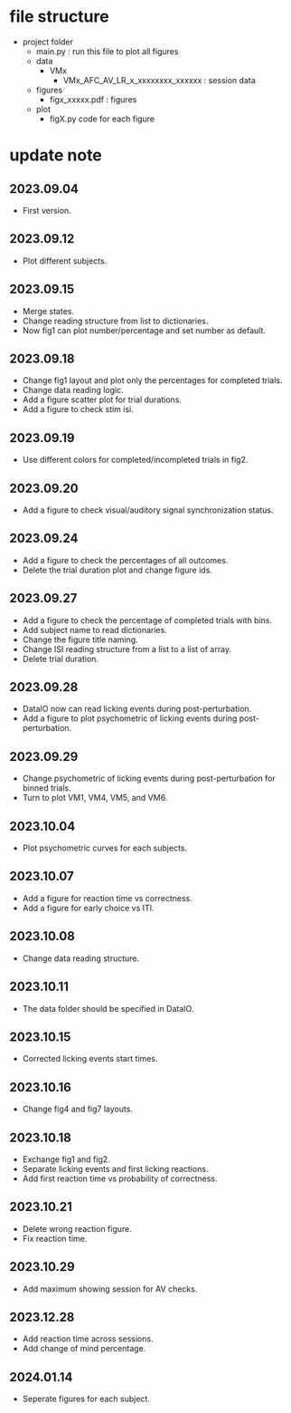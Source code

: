 # file structure

- project folder
	- main.py : run this file to plot all figures
	- data
		- VMx
			- VMx_AFC_AV_LR_x_xxxxxxxx_xxxxxx : session data
	- figures
		- figx_xxxxx.pdf : figures
	- plot
		- figX.py code for each figure

# update note

## 2023.09.04
- First version.

## 2023.09.12
- Plot different subjects.

## 2023.09.15
- Merge states.
- Change reading structure from list to dictionaries.
- Now fig1 can plot number/percentage and set number as default.

## 2023.09.18
- Change fig1 layout and plot only the percentages for completed trials.
- Change data reading logic.
- Add a figure scatter plot for trial durations.
- Add a figure to check stim isi.

## 2023.09.19
- Use different colors for completed/incompleted trials in fig2.

## 2023.09.20
- Add a figure to check visual/auditory signal synchronization status.

## 2023.09.24
- Add a figure to check the percentages of all outcomes.
- Delete the trial duration plot and change figure ids.

## 2023.09.27
- Add a figure to check the percentage of completed trials with bins.
- Add subject name to read dictionaries.
- Change the figure title naming.
- Change ISI reading structure from a list to a list of array.
- Delete trial duration.

## 2023.09.28
- DataIO now can read licking events during post-perturbation.
- Add a figure to plot psychometric of licking events during post-perturbation.

## 2023.09.29
- Change psychometric of licking events during post-perturbation for binned trials.
- Turn to plot VM1, VM4, VM5, and VM6.

## 2023.10.04
- Plot psychometric curves for each subjects.

## 2023.10.07
- Add a figure for reaction time vs correctness.
- Add a figure for early choice vs ITI.

## 2023.10.08
- Change data reading structure.

## 2023.10.11
- The data folder should be specified in DataIO.

## 2023.10.15
- Corrected licking events start times.

## 2023.10.16
- Change fig4 and fig7 layouts.

## 2023.10.18
- Exchange fig1 and fig2.
- Separate licking events and first licking reactions.
- Add first reaction time vs probability of correctness.

## 2023.10.21
- Delete wrong reaction figure.
- Fix reaction time.

## 2023.10.29
- Add maximum showing session for AV checks.

## 2023.12.28
- Add reaction time across sessions.
- Add change of mind percentage.

## 2024.01.14
- Seperate figures for each subject.